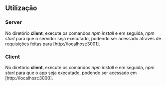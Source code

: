 ## Utilização

### Server 
No diretório **client**, execute os comandos *npm install* e em seguida, *npm start* para que o servidor seja executado, podendo ser acessado através de requisições feitas para [http://localhost:3001].

### Client
No diretório **client**, execute os comandos *npm install* e em seguida, *npm start* para que o app seja executado, podendo ser acessado em [http://localhost:3000].
